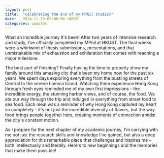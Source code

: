 ```yaml
---
layout: post
title:  "Celebrating the end of my MPhil studies"
date:   2024-11-30 09:00:00 +0800
categories: updates
---
```


What an incredible journey it's been! After two years of intensive research and study, I've officially completed my MPhil at HKUST. The final weeks were a whirlwind of thesis submissions, presentations, and that unmistakable mix of exhaustion and exhilaration that comes with reaching a major milestone.

The best part of finishing? Finally having the time to properly show my family around this amazing city that's been my home now for the past six years. We spent days exploring everything from the bustling streets of Central to the serene Lamma Island. Watching them experience Hong Kong through fresh eyes reminded me of my own first impressions – the incredible energy, the stunning harbor views, and of course, the food. We ate our way through the trip and indulged in everything from street food to sea food. Each meal was a reminder of why Hong Kong captured my heart so completely – it's not just the incredible diversity of flavors, but the way food brings people together here, creating moments of connection amidst the city's constant motion.

As I prepare for the next chapter of my academic journey, I'm carrying with me not just the research skills and knowledge I've gained, but also a deep appreciation for this remarkable place that challenges and inspires me – both intellectually and literally. Here's to new beginnings and the memories that make them possible!
